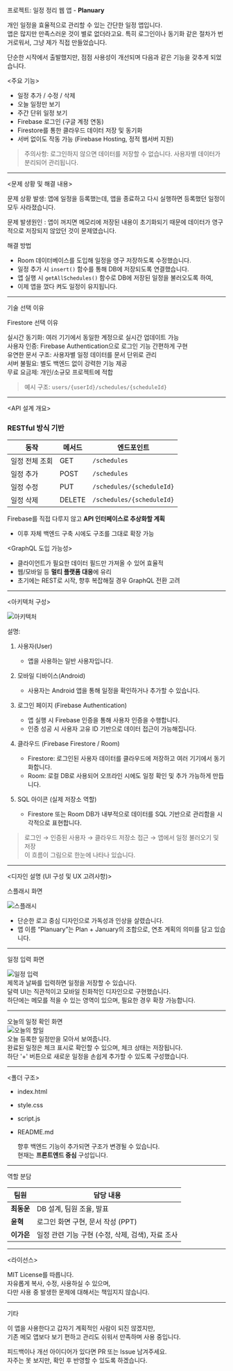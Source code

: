 프로젝트: 일정 정리 웹 앱 - **Planuary**

개인 일정을 효율적으로 관리할 수 있는 간단한 일정 앱입니다.  
앱은 많지만 만족스러운 것이 별로 없더라고요. 특히 로그인이나 동기화 같은 절차가 번거로워서, 그냥 제가 직접 만들었습니다.

단순한 시작에서 출발했지만, 점점 사용성이 개선되며 다음과 같은 기능을 갖추게 되었습니다.



<주요 기능>

- 일정 추가 / 수정 / 삭제
- 오늘 일정만 보기
- 주간 단위 일정 보기
- Firebase 로그인 (구글 계정 연동)
- Firestore를 통한 클라우드 데이터 저장 및 동기화
- 서버 없이도 작동 가능 (Firebase Hosting, 정적 웹서버 지원)

> 주의사항: 로그인하지 않으면 데이터를 저장할 수 없습니다. 사용자별 데이터가 분리되어 관리됩니다.

---

<문제 상황 및 해결 내용>

문제 상황 발생: 앱에 일정을 등록했는데, 앱을 종료하고 다시 실행하면 등록했던 일정이 모두 사라졌습니다.

문제 발생원인 : 앱이 꺼지면 메모리에 저장된 내용이 초기화되기 때문에 데이터가 영구적으로 저장되지 않았던 것이 문제였습니다.

해결 방법  
- Room 데이터베이스를 도입해 일정을 영구 저장하도록 수정했습니다.
- 일정 추가 시 `insert()` 함수를 통해 DB에 저장되도록 연결했습니다.
- 앱 실행 시 `getAllSchedules()` 함수로 DB에 저장된 일정을 불러오도록 하여,
- 이제 앱을 껐다 켜도 일정이 유지됩니다.

---

기술 선택 이유

Firestore 선택 이유

실시간 동기화: 여러 기기에서 동일한 계정으로 실시간 업데이트 가능  
사용자 인증: Firebase Authentication으로 로그인 기능 간편하게 구현  
유연한 문서 구조: 사용자별 일정 데이터를 문서 단위로 관리  
서버 불필요: 별도 백엔드 없이 강력한 기능 제공  
무료 요금제: 개인/소규모 프로젝트에 적합

> 예시 구조: `users/{userId}/schedules/{scheduleId}`

---

<API 설계 개요>

### RESTful 방식 기반

| 동작         | 메서드 | 엔드포인트 |
|--------------|--------|-------------|
| 일정 전체 조회 | GET    | `/schedules` |
| 일정 추가     | POST   | `/schedules` |
| 일정 수정     | PUT    | `/schedules/{scheduleId}` |
| 일정 삭제     | DELETE | `/schedules/{scheduleId}` |

Firebase를 직접 다루지 않고 **API 인터페이스로 추상화할 계획**  
- 이후 자체 백엔드 구축 시에도 구조를 그대로 확장 가능

<GraphQL 도입 가능성>

- 클라이언트가 필요한 데이터 필드만 가져올 수 있어 효율적  
- 웹/모바일 등 **멀티 플랫폼 대응**에 유리  
- 초기에는 REST로 시작, 향후 복잡해질 경우 GraphQL 전환 고려

---

<아키텍처 구성>

![아키텍처](./수오후,화면%20캡처%202025-05-21%20155520.png)

설명:

1. 사용자(User)
   - 앱을 사용하는 일반 사용자입니다.

2. 모바일 디바이스(Android)
   - 사용자는 Android 앱을 통해 일정을 확인하거나 추가할 수 있습니다.

3. 로그인 페이지 (Firebase Authentication)
   - 앱 실행 시 Firebase 인증을 통해 사용자 인증을 수행합니다.
   - 인증 성공 시 사용자 고유 ID 기반으로 데이터 접근이 가능해집니다.

4. 클라우드 (Firebase Firestore / Room)  
   - Firestore: 로그인된 사용자 데이터를 클라우드에 저장하고 여러 기기에서 동기화합니다.  
   - Room: 로컬 DB로 사용되어 오프라인 시에도 일정 확인 및 추가 가능하게 만듭니다.

5. SQL 아이콘 (실제 저장소 역할)
   - Firestore 또는 Room DB가 내부적으로 데이터를 SQL 기반으로 관리함을 시각적으로 표현합니다.

> 로그인 → 인증된 사용자 → 클라우드 저장소 접근 → 앱에서 일정 불러오기 및 저장  
> 이 흐름이 그림으로 한눈에 나타나 있습니다.

---

<디자인 설명 (UI 구성 및 UX 고려사항)>

스플래시 화면

![스플래시](./ce3724ea-32fe-4596-b75b-c6d758f64caa.png)  
- 단순한 로고 중심 디자인으로 가독성과 인상을 살렸습니다.  
- 앱 이름 “Planuary”는 Plan + January의 조합으로, 연초 계획의 의미를 담고 있습니다.

---

일정 입력 화면  

![일정 입력](./85b329e2-53da-4821-94be-7cab83dc5e39.png)  
제목과 날짜를 입력하면 일정을 저장할 수 있습니다.  
달력 UI는 직관적이고 모바일 친화적인 디자인으로 구현했습니다.  
하단에는 메모를 적을 수 있는 영역이 있으며, 필요한 경우 확장 가능합니다.

---

오늘의 일정 확인 화면  
![오늘의 할일](./27bc9d0a-03e1-4d2d-a6da-9c4cdb0a2203.png)  
오늘 등록한 일정만을 모아서 보여줍니다.  
완료된 일정은 체크 표시로 확인할 수 있으며, 체크 상태는 저장됩니다.  
하단 '+' 버튼으로 새로운 일정을 손쉽게 추가할 수 있도록 구성했습니다.

---

<폴더 구조>


- index.html
- style.css
- script.js
- README.md


  향후 백엔드 기능이 추가되면 구조가 변경될 수 있습니다.  
  현재는 **프론트엔드 중심** 구성입니다.

---

역할 분담

| 팀원   | 담당 내용 |
|--------|-----------|
| **최동운** | DB 설계, 팀원 조율, 발표 |
| **윤혁**   | 로그인 화면 구현, 문서 작성 (PPT) |
| **이가은** | 일정 관련 기능 구현 (수정, 삭제, 검색), 자료 조사 |

---

<라이선스>

MIT License를 따릅니다.  
자유롭게 복사, 수정, 사용하실 수 있으며,  
다만 사용 중 발생한 문제에 대해서는 책임지지 않습니다.

---

기타

이 앱을 사용한다고 갑자기 계획적인 사람이 되진 않겠지만,  
기존 메모 앱보다 보기 편하고 관리도 쉬워서 만족하며 사용 중입니다.

피드백이나 개선 아이디어가 있다면 PR 또는 Issue 남겨주세요.  
자주는 못 보지만, 확인 후 반영할 수 있도록 하겠습니다.

